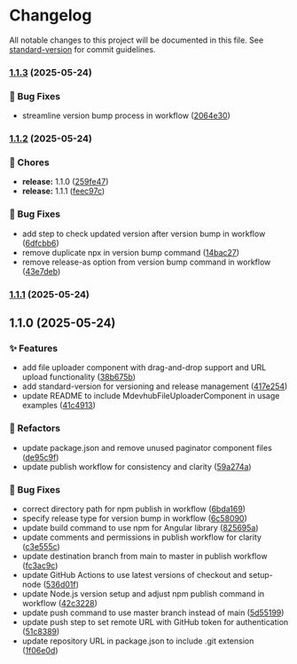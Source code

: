 # Changelog

All notable changes to this project will be documented in this file. See [standard-version](https://github.com/conventional-changelog/standard-version) for commit guidelines.

### [1.1.3](https://github.com/mayur-dahake/mdevhub-ui-lib/compare/v1.1.2...v1.1.3) (2025-05-24)


### 🐞 Bug Fixes

* streamline version bump process in workflow ([2064e30](https://github.com/mayur-dahake/mdevhub-ui-lib/commit/2064e30e7f779fda7e765bbfa9369cd25348c8c8))

### [1.1.2](https://github.com/mayur-dahake/mdevhub-ui-lib/compare/v1.0.10...v1.1.2) (2025-05-24)


### 🔧 Chores

* **release:** 1.1.0 ([259fe47](https://github.com/mayur-dahake/mdevhub-ui-lib/commit/259fe47a69c1d2b7f3f1bfbf5f2e945cb4b3e2de))
* **release:** 1.1.1 ([feec97c](https://github.com/mayur-dahake/mdevhub-ui-lib/commit/feec97cfc54ff40a4eafdd0fd96409c92f1ec0e2))


### 🐞 Bug Fixes

* add step to check updated version after version bump in workflow ([6dfcbb6](https://github.com/mayur-dahake/mdevhub-ui-lib/commit/6dfcbb6d4830af04561d6e1b26eebb302abd87e8))
* remove duplicate npx in version bump command ([14bac27](https://github.com/mayur-dahake/mdevhub-ui-lib/commit/14bac27fa6ca4ac9db17e52bc004309c70b79fc1))
* remove release-as option from version bump command in workflow ([43e7deb](https://github.com/mayur-dahake/mdevhub-ui-lib/commit/43e7deb1dd8320a4ac73d2e74a736e762472b1f9))

### [1.1.1](https://github.com/mayur-dahake/mdevhub-ui-lib/compare/v1.1.0...v1.1.1) (2025-05-24)

## 1.1.0 (2025-05-24)


### ✨ Features

* add file uploader component with drag-and-drop support and URL upload functionality ([38b675b](https://github.com/mayur-dahake/mdevhub-ui-lib/commit/38b675b0b32e91f6ce4d686bc6612ee78c3f9d38))
* add standard-version for versioning and release management ([417e254](https://github.com/mayur-dahake/mdevhub-ui-lib/commit/417e254e99e95f97e9ed244189016b673bfd8e4a))
* update README to include MdevhubFileUploaderComponent in usage examples ([41c4913](https://github.com/mayur-dahake/mdevhub-ui-lib/commit/41c4913fed9005a911afe0e3ab9b41e6bc32fd36))


### 🔨 Refactors

* update package.json and remove unused paginator component files ([de95c9f](https://github.com/mayur-dahake/mdevhub-ui-lib/commit/de95c9fa29811029057aceaac197e0a373a35984))
* update publish workflow for consistency and clarity ([59a274a](https://github.com/mayur-dahake/mdevhub-ui-lib/commit/59a274a0e81d7ed1d92c5b43e4e6ce9a83548433))


### 🐞 Bug Fixes

* correct directory path for npm publish in workflow ([6bda169](https://github.com/mayur-dahake/mdevhub-ui-lib/commit/6bda1691ae9ed4afe74ca4d609821ee936730107))
* specify release type for version bump in workflow ([6c58090](https://github.com/mayur-dahake/mdevhub-ui-lib/commit/6c58090c3b71001018f53eaddf3dd3e4d8f744c1))
* update build command to use npm for Angular library ([825695a](https://github.com/mayur-dahake/mdevhub-ui-lib/commit/825695a948f67c81f7dd419b67316eb6d528d885))
* update comments and permissions in publish workflow for clarity ([c3e555c](https://github.com/mayur-dahake/mdevhub-ui-lib/commit/c3e555c774b706408116cd0d80f43242e3bad4f7))
* update destination branch from main to master in publish workflow ([fc3ac9c](https://github.com/mayur-dahake/mdevhub-ui-lib/commit/fc3ac9c793c6511ec0d7129708ced1f396cb86ae))
* update GitHub Actions to use latest versions of checkout and setup-node ([536d01f](https://github.com/mayur-dahake/mdevhub-ui-lib/commit/536d01f769e14259c0ec68ef133a8c062df58c96))
* update Node.js version setup and adjust npm publish command in workflow ([42c3228](https://github.com/mayur-dahake/mdevhub-ui-lib/commit/42c32280eaafca26ac3fc1417eb56ef495871b9a))
* update push command to use master branch instead of main ([5d55199](https://github.com/mayur-dahake/mdevhub-ui-lib/commit/5d5519961deb0b17ae26e5202ac655d150c02f7b))
* update push step to set remote URL with GitHub token for authentication ([51c8389](https://github.com/mayur-dahake/mdevhub-ui-lib/commit/51c838926f8d69a4f75b3a707f098a6f844572a5))
* update repository URL in package.json to include .git extension ([1f06e0d](https://github.com/mayur-dahake/mdevhub-ui-lib/commit/1f06e0dcc6cf383c77a271a442055c3fe44e8a3b))